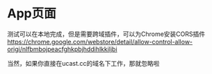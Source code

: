 # App页面

测试可以在本地完成，但是需要跨域插件，可以为Chrome安装CORS插件
https://chrome.google.com/webstore/detail/allow-control-allow-origi/nlfbmbojpeacfghkpbjhddihlkkiljbi

当然，如果你直接在ucast.cc的域名下工作，那就忽略啦
